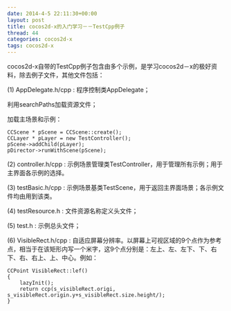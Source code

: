 ```yaml
---
date: 2014-4-5 22:11:30+00:00
layout: post
title: cocos2d-x的入门学习－－TestCpp例子
thread: 44
categories: cocos2d-x
tags: cocos2d-x
---
```


cocos2d-x自带的TestCpp例子包含由多个示例，是学习cocos2d－x的极好资料，除去例子文件，其他文件包括：

(1) AppDelegate.h/cpp : 程序控制类AppDelegate；

 利用searchPaths加载资源文件；
 
 加载主场景和示例：
 
	CCScene * pScene = CCScene::create();
    CCLayer * pLayer = new TestController();
    pScene->addChild(pLayer);
    pDirector->runWithScene(pScene);

(2) controller.h/cpp : 示例场景管理类TestController，用于管理所有示例；用于主界面各示例的选择。

(3) testBasic.h/cpp : 示例场景基类TestScene，用于返回主界面场景；各示例文件均由用到该类。

(4) testResource.h : 文件资源名称定义头文件；

(5) test.h : 示例总头文件；

(6) VisibleRect.h/cpp : 自适应屏幕分辨率。以屏幕上可视区域的9个点作为参考点，相当于在该矩形内写一个米字，这9个点分别是：左上、左、左下、下、右下、右、右上、上、中心。例如：

	CCPoint VisibleRect::lef()
	{
    	lazyInit();	
    	return ccp(s_visibleRect.origi, s_visibleRect.origin.y+s_visibleRect.size.height/);
    }

